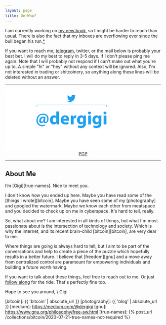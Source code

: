 ```yaml
---
layout: page
title: DerWho?
---
```


I am currently working on [my new book][patreon], so I might be harder to reach
than usual. There is also the fact that my inboxes are overflowing ever since
the bull began his run.[*][golden-bull]

If you want to reach me, [telegram], twitter, or the mail below is probably your
best bet. I will do my best to reply in 3-5 days. If I don't please ping me
again. Note that I will probably not respond if I can't make out what you're up
to. A simple "hi" or "hey" without any context will be ignored. Also, I'm not
interested in trading or shitcoinery, so anything along these lines will be
deleted without an answer.

[telegram]: https://t.me/dergigi
[patreon]: https://www.patreon.com/dergigi
[golden-bull]: https://youtu.be/nJeddv1QbeQ

---

<div style="position: relative;">
  <img src="/assets/images/dergigi-contact.png">
  <a href="https://twitter.com/dergigi" title="twitter" style="position:
  absolute; left: 19.87%; top: 8.24%; width: 45.79%; height: 58.79%; z-index:
  2;"></a><a href="mailto:hi@dergigi.com" title="email" style="position:
  absolute; left: 9.61%; top: 8.52%; width: 9.94%; height: 58.79%; z-index:
  2;"></a><a href="mailto:hi@dergigi.com" title="email" style="position:
  absolute; left: 9.61%; top: 67.86%; width: 80.89%; height: 26.37%; z-index:
  2;"></a>
</div>

<center>
<a href="{{ 'pgp' | absolute_url }}">PGP</a>
</center>

---

## About Me

I’m [Gigi][true-names]. Nice to meet you.

I don't know how you ended up here. Maybe you have read some of the [things
I wrote][bitcoin]. Maybe you have seen some of my [photography] and googled the
watermark. Maybe we know each other from meatspace and you decided to check up on
me in cyberspace. It's hard to tell, really.

So, what about me? I am interested in all kinds of things, but what I'm most
passionate about is the intersection of technology and society. Which is why
the internet, and its recent brain-child [bitcoin][bitcoin], are very dear
to me.

Where things are going is always hard to tell, but I aim to be part of
the conversations and help to create a piece of the puzzle which hopefully
results in a better future. I believe that [freedom][gnu] and a move
away from centralized control are paramount for empowering individuals
and building a future worth having.

If you want to talk about these things, feel free to reach out to me. Or just [follow
along][twitter] for the ride. That's perfectly fine too.

Hope to see you around, \\
Gigi

[twitter]: https://twitter.com/dergigi
[bitcoin]: {{ 'bitcoin' | absolute_url }}
[photography]: {{ 'blog' | absolute_url }}
[medium]: https://medium.com/@dergigi
[gnu]: https://www.gnu.org/philosophy/free-sw.html
[true-names]: {% post_url /collections/bitcoin/2020-07-21-true-names-not-required %}
